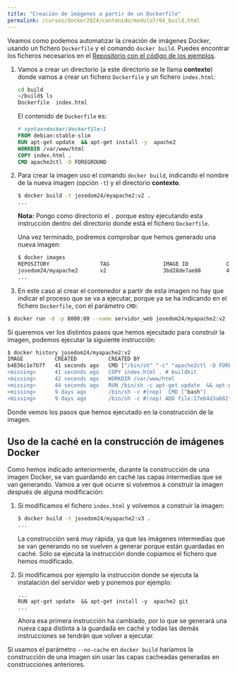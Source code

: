 ```yaml
---
title: "Creación de imágenes a partir de un Dockerfile"
permalink: /cursos/docker2024/contenido/modulo7/04_build.html
---
```


Veamos como podemos automatizar la creación de imágenes Docker, usando un fichero `Dockerfile` y el comando `docker build`. Puedes encontrar los ficheros necesarios en el [Repositorio con el código de los ejemplos](https://github.com/josedom24/ejemplos_curso_docker_ow).

1. Vamos a crear un directorio (a este directorio se le llama **contexto**) donde vamos a crear un fichero `Dockerfile` y un fichero `index.html`:

    ```bash
    cd build
    ~/build$ ls
    Dockerfile  index.html
    ```
    El contenido de `Dockerfile` es:

    ```Dockerfile
    # syntax=docker/dockerfile:1
    FROM debian:stable-slim
    RUN apt-get update  && apt-get install -y  apache2 
    WORKDIR /var/www/html
    COPY index.html .
    CMD apache2ctl -D FOREGROUND
    ```

2. Para crear la imagen uso el comando `docker build`, indicando el nombre de la nueva imagen (opción `-t`) y el directorio **contexto**.

    ```bash
    $ docker build -t josedom24/myapache2:v2 .
    ...
    ```
    **Nota:** Pongo como directorio el `.` porque estoy ejecutando esta instrucción dentro del directorio donde está el fichero `Dockerfile`.

    Una vez terminado, podremos comprobar que hemos generado una nueva imagen:

    ```bash
    $ docker images
    REPOSITORY                TAG                 IMAGE ID            CREATED             SIZE
    josedom24/myapache2       v2                  3bd28de7ae88        43 seconds ago      195MB
    ...
    ```
3. En este caso al crear el contenedor a partir de esta imagen no hay que indicar el proceso que se va a ejecutar, porque ya se ha indicando en el fichero `Dockerfile`, con el parámetro `CMD`:

```bash
$ docker run -d -p 8080:80 --name servidor_web josedom24/myapache2:v2 
```            

Si queremos ver los distintos pasos que hemos ejecutado para construir la imagen, podemos ejecutar la siguiente instrucción:

```bash
$ docker history josedom24/myapache2:v2
IMAGE          CREATED          CREATED BY                                      SIZE      COMMENT
b4836c1e7b7f   41 seconds ago   CMD ["/bin/sh" "-c" "apache2ctl -D FOREGROUN…   0B        buildkit.dockerfile.v0
<missing>      41 seconds ago   COPY index.html . # buildkit                    22B       buildkit.dockerfile.v0
<missing>      42 seconds ago   WORKDIR /var/www/html                           0B        buildkit.dockerfile.v0
<missing>      44 seconds ago   RUN /bin/sh -c apt-get update  && apt-get in…   131MB     buildkit.dockerfile.v0
<missing>      9 days ago       /bin/sh -c #(nop)  CMD ["bash"]                 0B        
<missing>      9 days ago       /bin/sh -c #(nop) ADD file:17e64d3a682fd256f…   74.8MB
```

Donde vemos los pasos que hemos ejecutado en la construcción de la imagen.

## Uso de la caché en la construcción de imágenes Docker

Como hemos indicado anteriormente, durante la construcción de una imagen Docker, se van guardando en caché las capas intermedias que se van generando. Vamos a ver qué ocurre si volvemos a construir la imagen después de alguna modificación:

1. Si modificamos el fichero `index.html` y volvemos a construir la imagen:

    ```bash
    $ docker build -t josedom24/myapache2:v3 .
    ...
    ```
    
    La construcción será muy rápida, ya que las imágenes intermedias que se van generando no se vuelven a generar porque están guardadas en caché. Sólo se ejecuta la instrucción donde copiamos el fichero que hemos modificado.

2. Si modificamos por ejemplo la instrucción donde se ejecuta la instalación del servidor web y ponemos por ejemplo:

    ```
    ...
    RUN apt-get update  && apt-get install -y  apache2 git
    ...
    ```

    Ahora esa primera instrucción ha cambiado, por lo que se generará una nueva capa distinta a la guardada en caché y todas las demás instrucciones se tendrán que volver a ejecutar.

Si usamos el parámetro `--no-cache` en `docker build` haríamos la construcción de una imagen sin usar las capas cacheadas generadas en construcciones anteriores.



